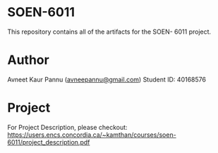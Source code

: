 # SOEN-6011
This repository contains all of the artifacts for the SOEN- 6011 project.

# Author 
Avneet Kaur Pannu (avneepannu@gmail.com) 
Student ID: 40168576

# Project
For Project Description, please checkout: https://users.encs.concordia.ca/~kamthan/courses/soen-6011/project_description.pdf

